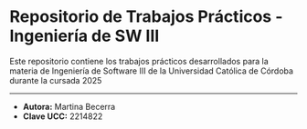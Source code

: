 # Repositorio de Trabajos Prácticos - Ingeniería de SW III

Este repositorio contiene los trabajos prácticos desarrollados para la materia de Ingeniería de Software III de la Universidad Católica de Córdoba durante la cursada 2025

---

* **Autora:** Martina Becerra
* **Clave UCC:** 2214822
